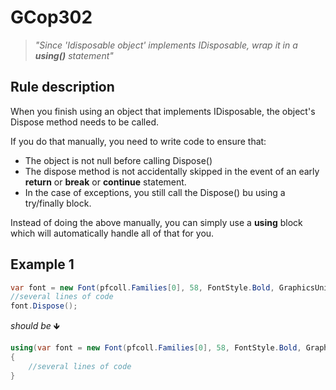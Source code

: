 ﻿# GCop302

> *"Since 'Idisposable object' implements IDisposable, wrap it in a **using()** statement"*


## Rule description
When you finish using an object that implements IDisposable, the object's Dispose method needs to be called.

If you do that manually, you need to write code to ensure that:
* The object is not null before calling Dispose()
* The dispose method is not accidentally skipped in the event of an early **return** or **break** or **continue** statement.
* In the case of exceptions, you still call the Dispose() bu using a try/finally block.

Instead of doing the above manually, you can simply use a **using** block which will automatically handle all of that for you.

## Example 1
```csharp
var font = new Font(pfcoll.Families[0], 58, FontStyle.Bold, GraphicsUnit.Pixel);
//several lines of code
font.Dispose();
```
*should be* 🡻

```csharp
using(var font = new Font(pfcoll.Families[0], 58, FontStyle.Bold, GraphicsUnit.Pixel))
{
    //several lines of code
}

```
